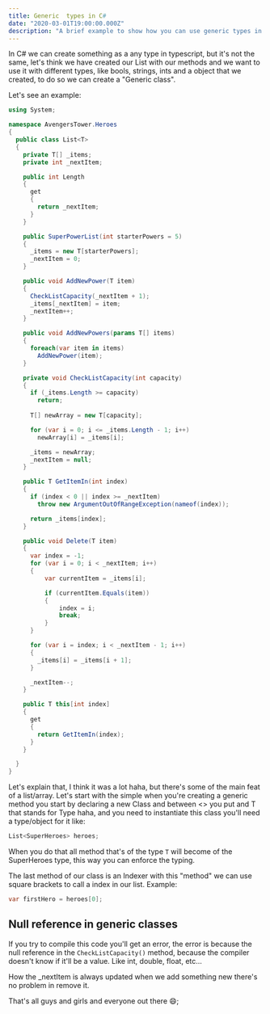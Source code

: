 ```yaml
---
title: Generic  types in C#
date: "2020-03-01T19:00:00.000Z"
description: "A brief example to show how you can use generic types in C#."
---
```

In C# we can create something as a any type in typescript, but it's not the same, let's think we have created our List with our methods and we want to use it with different types, like bools, strings, ints and a object that we created, to do so we can create a "Generic class".

Let's see an example:
```csharp
using System;

namespace AvengersTower.Heroes
{
  public class List<T>
  {
    private T[] _items;
    private int _nextItem;

    public int Length
    {
      get
      {
        return _nextItem;
      }
    }

    public SuperPowerList(int starterPowers = 5)
    {
      _items = new T[starterPowers];
      _nextItem = 0;
    }

    public void AddNewPower(T item)
    {
      CheckListCapacity(_nextItem + 1);
      _items[_nextItem] = item;
      _nextItem++;
    }

    public void AddNewPowers(params T[] items)
    {
      foreach(var item in items)
        AddNewPower(item);
    }

    private void CheckListCapacity(int capacity)
    {
      if (_items.Length >= capacity)
        return;
      
      T[] newArray = new T[capacity];

      for (var i = 0; i <= _items.Length - 1; i++)
        newArray[i] = _items[i];

      _items = newArray;
      _nextItem = null;
    }

    public T GetItemIn(int index)
    {
      if (index < 0 || index >= _nextItem)
        throw new ArgumentOutOfRangeException(nameof(index));

      return _items[index];
    }

    public void Delete(T item)
    {
      var index = -1;
      for (var i = 0; i < _nextItem; i++)
      {
          var currentItem = _items[i];

          if (currentItem.Equals(item))
          {
              index = i;
              break;
          }
      }

      for (var i = index; i < _nextItem - 1; i++)
      {
        _items[i] = _items[i + 1];
      }

      _nextItem--;
    }

    public T this[int index]
    {
      get
      {
        return GetItemIn(index);
      }
    }

  }
}

```

Let's explain that, I think it was a lot haha, but there's some of the main feat of a list/array.
Let's start with the simple when you're creating a generic method you start by declaring a new Class and between <> you put and T that stands for Type haha, and you need to instantiate this class you'll need a type/object for it like:
``` csharp
List<SuperHeroes> heroes; 
```
When you do that all method that's of the type `T` will become of the SuperHeroes type, this way you can enforce the typing.

The last method of our class is an Indexer with this "method" we can use square brackets to call a index in our list. Example:
``` csharp
var firstHero = heroes[0]; 
```

## Null reference in generic classes
If you try to compile this code you'll get an error, the error is because the null reference in the `CheckListCapacity()` method, because the compiler doesn't know if it'll be a value. Like int, double, float, etc...

How the _nextItem is always updated when we add something new there's no problem in remove it.



That's all guys and girls and everyone out there 😄;